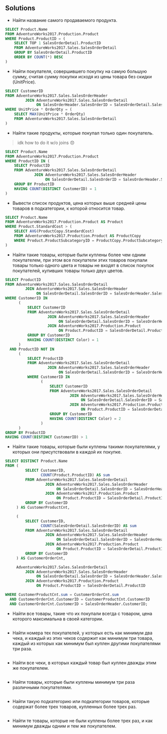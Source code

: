 ## Solutions

- Найти название самого продаваемого продукта.

```SQL
SELECT Product.Name
FROM AdventureWorks2017.Production.Product
WHERE Product.ProductID = (
    SELECT TOP 1 SalesOrderDetail.ProductID
    FROM AdventureWorks2017.Sales.SalesOrderDetail
    GROUP BY SalesOrderDetail.ProductID
    ORDER BY COUNT(*) DESC
)
```

- Найти покупателя, совершившего покупку на самую большую сумму, считая сумму покупки исходя из цены товара без скидки (UnitPrice).


```SQL
SELECT CustomerID
FROM AdventureWorks2017.Sales.SalesOrderHeader
         JOIN AdventureWorks2017.Sales.SalesOrderDetail
              ON SalesOrderHeader.SalesOrderID = SalesOrderDetail.SalesOrderID
WHERE UnitPrice * OrderQty = (
    SELECT MAX(UnitPrice * OrderQty)
    FROM AdventureWorks2017.Sales.SalesOrderDetail
)
```

- Найти такие продукты, которые покупал только один покупатель.

> idk how to do it w/o joins 😞
```SQL
SELECT Product.Name
FROM AdventureWorks2017.Production.Product
WHERE ProductID IN (
    SELECT ProductID
    FROM AdventureWorks2017.Sales.SalesOrderDetail
             JOIN AdventureWorks2017.Sales.SalesOrderHeader
                  ON SalesOrderDetail.SalesOrderID = SalesOrderHeader.SalesOrderID
    GROUP BY ProductID
    HAVING COUNT(DISTINCT CustomerID) = 1
)
```

- Вывести список продуктов, цена которых выше средней цены товаров в подкатегории, к которой относится товар.

```SQL
SELECT Product.Name
FROM AdventureWorks2017.Production.Product AS Product
WHERE Product.StandardCost > (
    SELECT AVG(ProductCopy.StandardCost)
    FROM AdventureWorks2017.Production.Product AS ProductCopy
    WHERE Product.ProductSubcategoryID = ProductCopy.ProductSubcategoryID
)
```

- Найти такие товары, которые были куплены более чем одним покупателем, при этом все покупатели этих товаров покупали товары только одного цвета и товары не входят в список покупок покупателей, купивших товары только двух цветов.

```SQL
SELECT ProductID
FROM AdventureWorks2017.Sales.SalesOrderDetail
         JOIN AdventureWorks2017.Sales.SalesOrderHeader
              ON SalesOrderDetail.SalesOrderID = SalesOrderHeader.SalesOrderID
WHERE CustomerID IN
      (
          SELECT CustomerID
          FROM AdventureWorks2017.Sales.SalesOrderDetail
                   JOIN AdventureWorks2017.Sales.SalesOrderHeader
                        ON SalesOrderDetail.SalesOrderID = SalesOrderHeader.SalesOrderID
                   JOIN AdventureWorks2017.Production.Product
                        ON Product.ProductID = SalesOrderDetail.ProductID
          GROUP BY CustomerID
          HAVING COUNT(DISTINCT Color) = 1
      )
  AND ProductID NOT IN
      (
          SELECT ProductID
          FROM AdventureWorks2017.Sales.SalesOrderDetail
                   JOIN AdventureWorks2017.Sales.SalesOrderHeader
                        ON SalesOrderDetail.SalesOrderID = SalesOrderHeader.SalesOrderID
          WHERE CustomerID IN
                (
                    SELECT CustomerID
                    FROM AdventureWorks2017.Sales.SalesOrderDetail
                             JOIN AdventureWorks2017.Sales.SalesOrderHeader
                                  ON SalesOrderDetail.SalesOrderID = SalesOrderHeader.SalesOrderID
                             JOIN AdventureWorks2017.Production.Product
                                  ON Product.ProductID = SalesOrderDetail.ProductID
                    GROUP BY CustomerID
                    HAVING COUNT(DISTINCT Color) = 2
                )
      )
GROUP BY ProductID
HAVING COUNT(DISTINCT CustomerID) > 1
```

- Найти такие товары, которые были куплены такими покупателями, у которых они присутствовали в каждой их покупке.

```SQL
SELECT DISTINCT Product.Name
FROM (
         SELECT CustomerID,
                COUNT(Product.ProductID) AS sum
         FROM AdventureWorks2017.Sales.SalesOrderDetail
                  JOIN AdventureWorks2017.Sales.SalesOrderHeader
                       ON SalesOrderDetail.SalesOrderID = SalesOrderHeader.SalesOrderID
                  JOIN AdventureWorks2017.Production.Product
                       ON Product.ProductID = SalesOrderDetail.ProductID
         GROUP BY CustomerID
     ) AS CustomerProductCnt,

     (
         SELECT CustomerID,
                COUNT(SalesOrderDetail.SalesOrderID) AS sum
         FROM AdventureWorks2017.Sales.SalesOrderDetail
                  JOIN AdventureWorks2017.Sales.SalesOrderHeader
                       ON SalesOrderDetail.SalesOrderID = SalesOrderHeader.SalesOrderID
                  JOIN AdventureWorks2017.Production.Product
                       ON Product.ProductID = SalesOrderDetail.ProductID
         GROUP BY CustomerID
     ) AS CustomerOrderCnt,

     AdventureWorks2017.Sales.SalesOrderDetail
         JOIN AdventureWorks2017.Sales.SalesOrderHeader
              ON SalesOrderDetail.SalesOrderID = SalesOrderHeader.SalesOrderID
         JOIN AdventureWorks2017.Production.Product
              ON Product.ProductID = SalesOrderDetail.ProductID

WHERE CustomerProductCnt.sum = CustomerOrderCnt.sum
  AND CustomerOrderCnt.CustomerID = CustomerProductCnt.CustomerID
  AND CustomerOrderCnt.CustomerID = SalesOrderHeader.CustomerID;
```
- Найти все товары, такие что их покупали всегда с товаром, цена которого максимальна в своей категории.
```SQL

```
- Найти номера тех покупателей, у которых есть как минимум два чека, и каждый из этих чеков содержит как минимум три товара, каждый из которых как минимум был куплен другими покупателями три раза.
```SQL

```
- Найти все чеки, в которых каждый товар был куплен дважды этим же покупателем.
```SQL

```
- Найти товары, которые были куплены минимум три раза различными покупателями.
```SQL

```
- Найти такую подкатегорию или подкатегории товаров, которые содержат более трех товаров, купленных более трех раз.
```SQL

```
- Найти те товары, которые не были куплены более трех раз, и как минимум дважды одним и тем же покупателем.
```SQL

```
